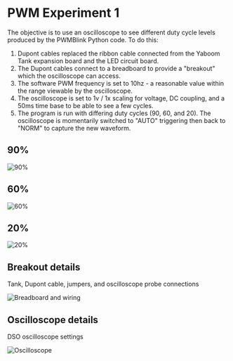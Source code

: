 # PWM Experiment 1

The objective is to use an oscilloscope to see different duty cycle levels produced by the PWMBlink Python
code. To do this:

1. Dupont cables replaced the ribbon cable connected from the Yaboom Tank expansion board and the LED circuit board.
1. The Dupont cables connect to a breadboard to provide a "breakout" which the oscilloscope can access.
1. The software PWM frequency is set to 10hz - a reasonable value within the range viewable by the oscilloscope.
1. The oscilloscope is set to 1v / 1x scaling for voltage, DC coupling, and a 50ms time base to be able to see a few cycles.
1. The program is run with differing duty cycles (90, 60, and 20). The oscilloscope is momentarily switched to "AUTO" triggering then back to "NORM" to capture the new waveform.

## 90%

![90%](images/im1444.png)

## 60%

![60%](images/im1445.png)

## 20%

![20%](images/im1446.png)

## Breakout details

Tank, Dupont cable, jumpers, and oscilloscope probe connections

![Breadboard and wiring](images/im1447.png)

## Oscilloscope details

DSO oscilloscope settings

![Oscilloscope](images/im1448.png)
